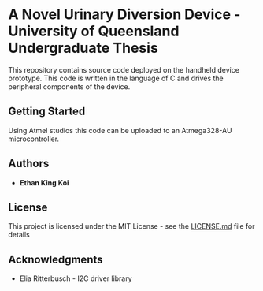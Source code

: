 # A Novel Urinary Diversion Device - University of Queensland Undergraduate Thesis

This repository contains source code deployed on the handheld device prototype. This code is written in the language of C and drives the peripheral components of the device.

## Getting Started

Using Atmel studios this code can be uploaded to an Atmega328-AU microcontroller.


## Authors

* **Ethan King Koi** 


## License

This project is licensed under the MIT License - see the [LICENSE.md](LICENSE.md) file for details

## Acknowledgments

* Elia Ritterbusch - I2C driver library
